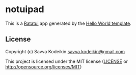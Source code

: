# notuipad

This is a [Ratatui] app generated by the [Hello World template].

[Ratatui]: https://ratatui.rs
[Hello World Template]: https://github.com/ratatui/templates/tree/main/hello-world

## License

Copyright (c) Savva Kodeikin <savva.kodeikin@gmail.com>

This project is licensed under the MIT license ([LICENSE] or <http://opensource.org/licenses/MIT>)

[LICENSE]: ./LICENSE
